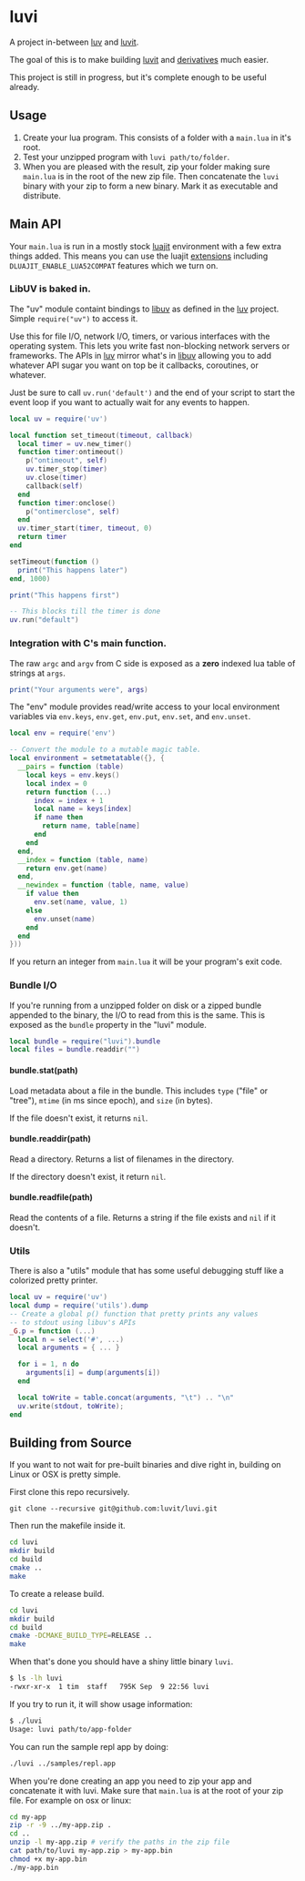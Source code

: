 luvi
====

A project in-between [luv][] and [luvit][].

The goal of this is to make building [luvit][] and [derivatives][] much easier.

This project is still in progress, but it's complete enough to be useful
already.

## Usage

 1. Create your lua program.  This consists of a folder with a `main.lua` in
    it's root.
 2. Test your unzipped program with `luvi path/to/folder`.
 3. When you are pleased with the result, zip your folder making sure `main.lua`
    is in the root of the new zip file.  Then concatenate the `luvi` binary with
    your zip to form a new binary.  Mark it as executable and distribute.

## Main API

Your `main.lua` is run in a mostly stock [luajit][] environment with a few extra
things added.  This means you can use the luajit [extensions][] including
`DLUAJIT_ENABLE_LUA52COMPAT` features which we turn on.

### LibUV is baked in.

The "uv" module containt bindings to [libuv][] as defined in the [luv][]
project.  Simple `require("uv")` to access it.

Use this for file I/O, network I/O, timers, or various interfaces with the
operating system.  This lets you write fast non-blocking network servers or
frameworks.  The APIs in [luv][] mirror what's in [libuv][] allowing you to add
whatever API sugar you want on top be it callbacks, coroutines, or whatever.

Just be sure to call `uv.run('default')` and the end of your script to start the
event loop if you want to actually wait for any events to happen.

```lua
local uv = require('uv')

local function set_timeout(timeout, callback)
  local timer = uv.new_timer()
  function timer:ontimeout()
    p("ontimeout", self)
    uv.timer_stop(timer)
    uv.close(timer)
    callback(self)
  end
  function timer:onclose()
    p("ontimerclose", self)
  end
  uv.timer_start(timer, timeout, 0)
  return timer
end

setTimeout(function ()
  print("This happens later")
end, 1000)

print("This happens first")

-- This blocks till the timer is done
uv.run("default")
```

### Integration with C's main function.

The raw `argc` and `argv` from C side is exposed as a **zero** indexed lua table
of strings at `args`.

```lua
print("Your arguments were", args)
```

The "env" module provides read/write access to your local environment variables
via `env.keys`, `env.get`, `env.put`, `env.set`, and `env.unset`.

```lua
local env = require('env')

-- Convert the module to a mutable magic table.
local environment = setmetatable({}, {
  __pairs = function (table)
    local keys = env.keys()
    local index = 0
    return function (...)
      index = index + 1
      local name = keys[index]
      if name then
        return name, table[name]
      end
    end
  end,
  __index = function (table, name)
    return env.get(name)
  end,
  __newindex = function (table, name, value)
    if value then
      env.set(name, value, 1)
    else
      env.unset(name)
    end
  end
}))
```

If you return an integer from `main.lua` it will be your program's exit code.

### Bundle I/O

If you're running from a unzipped folder on disk or a zipped bundle appended to
the binary, the I/O to read from this is the same.  This is exposed as the
 `bundle` property in the "luvi" module.

 ```lua
 local bundle = require("luvi").bundle
 local files = bundle.readdir("")
 ```

#### bundle.stat(path)

Load metadata about a file in the bundle.  This includes `type` ("file" or
"tree"), `mtime` (in ms since epoch), and `size` (in bytes).

If the file doesn't exist, it returns `nil`.

#### bundle.readdir(path)

Read a directory.  Returns a list of filenames in the directory.

If the directory doesn't exist, it return `nil`.

#### bundle.readfile(path)

Read the contents of a file.  Returns a string if the file exists and `nil` if
it doesn't.

### Utils

There is also a "utils" module that has some useful debugging stuff like a colorized
pretty printer.

```lua
local uv = require('uv')
local dump = require('utils').dump
-- Create a global p() function that pretty prints any values
-- to stdout using libuv's APIs
_G.p = function (...)
  local n = select('#', ...)
  local arguments = { ... }

  for i = 1, n do
    arguments[i] = dump(arguments[i])
  end

  local toWrite = table.concat(arguments, "\t") .. "\n"
  uv.write(stdout, toWrite);
end
```

[extensions]: http://luajit.org/extensions.html
[luajit]: http://luajit.org/
[libuv]: https://github.com/joyent/libuv
[luv]: https://github.com/luvit/luv
[luvit]: https://luvit.io/
[derivatives]: http://virgoagent.com/

## Building from Source

If you want to not wait for pre-built binaries and dive right in, building on
Linux or OSX is pretty simple.

First clone this repo recursively.

```shell
git clone --recursive git@github.com:luvit/luvi.git
```

Then run the makefile inside it.

```sh
cd luvi
mkdir build
cd build
cmake ..
make
```

To create a release build.
```sh
cd luvi
mkdir build
cd build
cmake -DCMAKE_BUILD_TYPE=RELEASE ..
make
```

When that's done you should have a shiny little binary `luvi`.

```sh
$ ls -lh luvi
-rwxr-xr-x  1 tim  staff   795K Sep  9 22:56 luvi
```

If you try to run it, it will show usage information:

```sh
$ ./luvi
Usage: luvi path/to/app-folder
```

You can run the sample repl app by doing:

```sh
./luvi ../samples/repl.app
```

When you're done creating an app you need to zip your app and concatenate it
with luvi.  Make sure that `main.lua` is at the root of your zip file.  For example on osx or linux:

```sh
cd my-app
zip -r -9 ../my-app.zip .
cd ..
unzip -l my-app.zip # verify the paths in the zip file
cat path/to/luvi my-app.zip > my-app.bin
chmod +x my-app.bin
./my-app.bin
```



